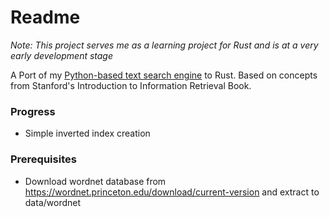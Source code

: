 # Readme
_Note: This project serves me as a learning project for Rust and is at a very early development stage_

A Port of my [Python-based text search engine](https://github.com/mdietrichstein/advanced-ir-search_engine) to Rust. Based on concepts from Stanford's Introduction to Information Retrieval Book.

### Progress
* Simple inverted index creation

### Prerequisites
* Download wordnet database from https://wordnet.princeton.edu/download/current-version and extract to data/wordnet
